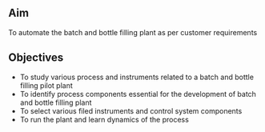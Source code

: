 ## Aim

 To automate the batch and bottle filling plant as per customer requirements
 
## Objectives

- To study various process and instruments related to a batch and bottle filling pilot plant
- To identify process components essential for the development of batch and bottle filling plant
- To select various filed instruments and control system components
- To run the plant and learn dynamics of the process

